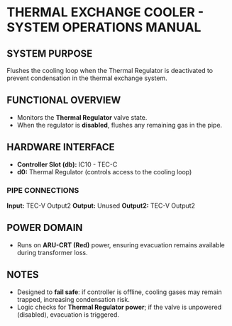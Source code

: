 # THERMAL EXCHANGE COOLER - SYSTEM OPERATIONS MANUAL

## SYSTEM PURPOSE
Flushes the cooling loop when the Thermal Regulator is deactivated to prevent condensation in the thermal exchange system.

## FUNCTIONAL OVERVIEW
* Monitors the **Thermal Regulator** valve state.
* When the regulator is **disabled**, flushes any remaining gas in the pipe.

## HARDWARE INTERFACE
* **Controller Slot (db):** IC10 - TEC-C
* **d0:** Thermal Regulator (controls access to the cooling loop)

### PIPE CONNECTIONS
**Input:** TEC-V Output2
**Output:** Unused
**Output2:** TEC-V Output2

## POWER DOMAIN
* Runs on **ARU-CRT (Red)** power, ensuring evacuation remains available during transformer loss.

## NOTES
* Designed to **fail safe**: if controller is offline, cooling gases may remain trapped, increasing condensation risk.
* Logic checks for **Thermal Regulator power**; if the valve is unpowered (disabled), evacuation is triggered.
